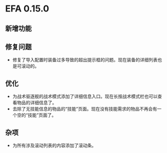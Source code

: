 # EFA 0.15.0

## 新增功能

## 修复问题

- 修复了导入配置时装备过多导致的超出提示框的问题。现在装备的详细列表也是可滚动的。

## 优化

- 为战术驱逐舰的战术模式添加了详细信息入口。现在长按战术模式栏也可以查看物品的详细信息了。
- 去除了无技能信息的物品的“技能”页面。现在没有技能需求的物品不再会有一个空的“技能”页面了。

## 杂项

- 为所有涉及滚动列表的内容添加了滚动条。
